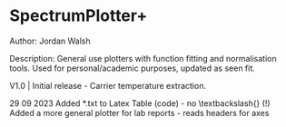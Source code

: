 # SpectrumPlotter+
Author: Jordan Walsh

Description: General use plotters with function fitting and normalisation tools. Used for personal/academic purposes, updated as seen fit.

V1.0 | Initial release - Carrier temperature extraction.

29 09 2023
  Added *.txt to Latex Table (code) - no \textbackslash{} (!)
  Added a more general plotter for lab reports - reads headers for axes

